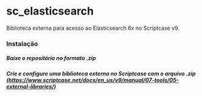 # sc_elasticsearch
Biblioteca externa para acesso ao Elasticsearch 6x no Scriptcase v9.

 ### Instalação
  ##### Baixe o repositório no formato .zip
  ##### Crie e configure uma biblioteca externa no Scriptcase com o arquivo .zip (https://www.scriptcase.net/docs/en_us/v9/manual/07-tools/05-external-libraries/)

